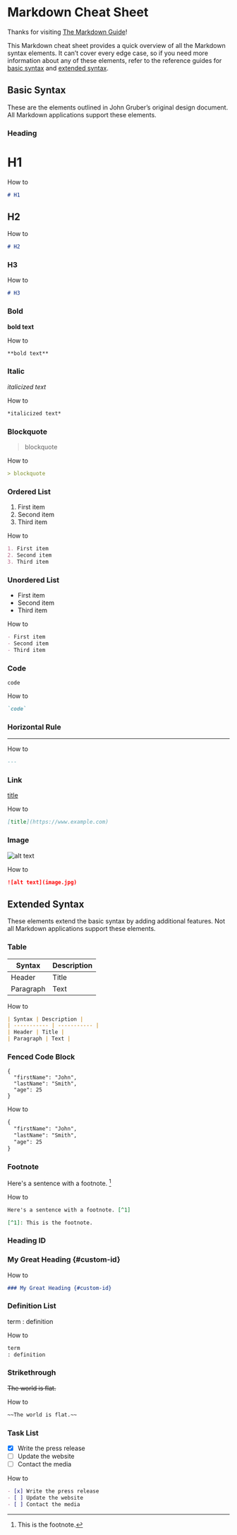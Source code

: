 # Markdown Cheat Sheet

Thanks for visiting [The Markdown Guide](https://www.markdownguide.org)!

This Markdown cheat sheet provides a quick overview of all the Markdown syntax elements. It can’t cover every edge case, so if you need more information about any of these elements, refer to the reference guides for [basic syntax](https://www.markdownguide.org/basic-syntax) and [extended syntax](https://www.markdownguide.org/extended-syntax).

## Basic Syntax

These are the elements outlined in John Gruber’s original design document. All Markdown applications support these elements.

### Heading

# H1

How to 
```markdown
# H1
```

## H2

How to 
```markdown
# H2
```

### H3

How to 
```markdown
# H3
```

### Bold

**bold text**

How to 
```markdown
**bold text**
```

### Italic

*italicized text*

How to 
```markdown
*italicized text*

```
### Blockquote

> blockquote

How to 
```markdown
> blockquote

```

### Ordered List

1. First item
2. Second item
3. Third item

How to 
```markdown
1. First item
2. Second item
3. Third item
```

### Unordered List

- First item
- Second item
- Third item

How to 
```markdown
- First item
- Second item
- Third item
```

### Code

`code`


How to 
```markdown
`code`

```

### Horizontal Rule

---

How to 
```markdown
---

```

### Link

[title](https://www.example.com)

How to 
```markdown
[title](https://www.example.com)

```

### Image

![alt text](image.jpg)

How to 
```markdown
![alt text](image.jpg)

```

## Extended Syntax

These elements extend the basic syntax by adding additional features. Not all Markdown applications support these elements.

### Table

| Syntax | Description |
| ----------- | ----------- |
| Header | Title |
| Paragraph | Text |

How to 
```markdown
| Syntax | Description |
| ----------- | ----------- |
| Header | Title |
| Paragraph | Text |
```

### Fenced Code Block

```
{
  "firstName": "John",
  "lastName": "Smith",
  "age": 25
}
```

How to 
```markdown
{
  "firstName": "John",
  "lastName": "Smith",
  "age": 25
}
```

### Footnote

Here's a sentence with a footnote. [^1]

[^1]: This is the footnote.

How to 
```markdown
Here's a sentence with a footnote. [^1]

[^1]: This is the footnote.

```

### Heading ID

### My Great Heading {#custom-id}

How to 
```markdown
### My Great Heading {#custom-id}

```

### Definition List

term
: definition

How to 
```markdown
term
: definition
```

### Strikethrough

~~The world is flat.~~

How to 
```markdown
~~The world is flat.~~
```

### Task List

- [x] Write the press release
- [ ] Update the website
- [ ] Contact the media

How to 
```markdown
- [x] Write the press release
- [ ] Update the website
- [ ] Contact the media
```
